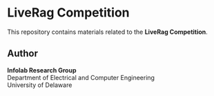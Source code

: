 # LiveRag Competition

This repository contains materials related to the **LiveRag Competition**.

## Author

**Infolab Research Group**  
Department of Electrical and Computer Engineering  
University of Delaware

